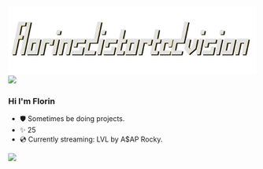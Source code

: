 ![](logotransparentwinter.png)
![](https://web.archive.org/web/20091026141752/http://geocities.com/EnchantedForest/Mountain/7980/grassline1.gif)
### Hi I'm Florin
  * 🛡️ Sometimes be doing projects.
  * ✨ 25
  * 💿 Currently streaming: LVL by A$AP Rocky.

![](https://web.archive.org/web/20091020182840/http://www.geocities.com/Nashville/Rodeo/9362/lines-bars-1/grass_signon.gif)
